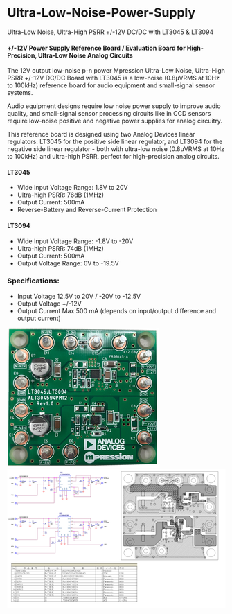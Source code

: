 # Ultra-Low-Noise-Power-Supply
Ultra-Low Noise, Ultra-High PSRR +/-12V DC/DC with LT3045 & LT3094  
  
#### +/-12V Power Supply Reference Board / Evaluation Board for High-Precision, Ultra-Low Noise Analog Circuits  
  
The 12V output low-noise p-n power Mpression Ultra-Low Noise, Ultra-High PSRR +/-12V DC/DC Board with LT3045 is a low-noise (0.8µVRMS at 10Hz to 100kHz) reference board for audio equipment and small-signal sensor systems.  
  
Audio equipment designs require low noise power supply to improve audio quality, and small-signal sensor processing circuits like in CCD sensors require low-noise positive and negative power supplies for analog circuitry.  
  
This reference board is designed using two Analog Devices linear regulators: LT3045 for the positive side linear regulator, and LT3094 for the negative side linear regulator - both with ultra-low noise (0.8µVRMS at 10Hz to 100kHz) and ultra-high PSRR, perfect for high-precision analog circuits.  
  
#### LT3045  
* Wide Input Voltage Range: 1.8V to 20V
* Ultra-high PSRR: 76dB (1MHz)
* Output Current: 500mA
* Reverse-Battery and Reverse-Current Protection  
  
#### LT3094  
* Wide Input Voltage Range: -1.8V to -20V
* Ultra-high PSRR: 74dB (1MHz)
* Output Current: 500mA
* Output Voltage Range: 0V to -19.5V

### Specifications:  
* Input Voltage 	12.5V to 20V / -20V to -12.5V
* Output Voltage 	+/-12V
* Output Current 	Max 500 mA  (depends on input/output difference and output current)


<img src="/pics/finished_pcb.png" />  
  
<img src="/pics/documents.png" />
